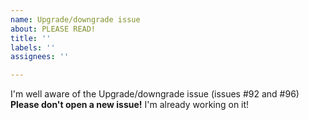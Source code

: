 ```yaml
---
name: Upgrade/downgrade issue
about: PLEASE READ!
title: ''
labels: ''
assignees: ''

---
```


I'm well aware of the Upgrade/downgrade issue (issues #92 and #96)
**Please don't open a new issue!**
I'm already working on it!
